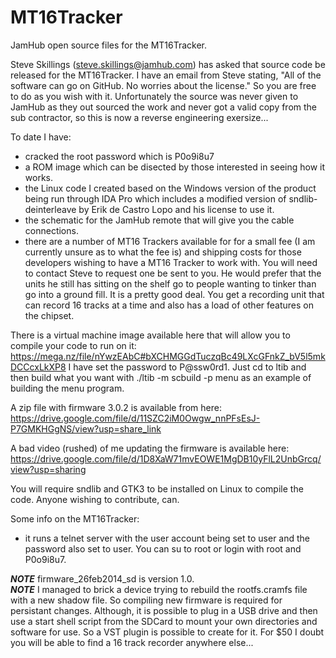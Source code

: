 # MT16Tracker
JamHub open source files for the MT16Tracker.

Steve Skillings (steve.skillings@jamhub.com) has asked that source code be released for the MT16Tracker.  I have an email from Steve stating, "All of the software can go on GitHub.  No worries about the license." So you are free to do as you wish with it.  Unfortunately the source was never given to JamHub as they out sourced the work and never got a valid copy from the sub contractor, so this is now a reverse engineering exersize...

To date I have:
- cracked the root password which is P0o9i8u7
- a ROM image which can be disected by those interested in seeing how it works.
- the Linux code I created based on the Windows version of the product being run through IDA Pro which includes a modified version of sndlib-deinterleave by Erik de Castro Lopo and his license to use it.
- the schematic for the JamHub remote that will give you the cable connections.
- there are a number of MT16 Trackers available for for a small fee (I am currently unsure as to what the fee is) and shipping costs for those developers wishing to have a MT16 Tracker to work with.  You will need to contact Steve to request one be sent to you.  He would prefer that the units he still has sitting on the shelf go to people wanting to tinker than go into a ground fill.  It is a pretty good deal.  You get a recording unit that can record 16 tracks at a time and also has a load of other features on the chipset.

There is a virtual machine image available here that will allow you to compile your code to run on it:
https://mega.nz/file/nYwzEAbC#bXCHMGGdTuczqBc49LXcGFnkZ_bV5l5mkDCCcxLkXP8
I have set the password to P@ssw0rd1.  Just cd to ltib and then build what you want with ./ltib -m scbuild -p menu as an example of building the menu program.

A zip file with firmware 3.0.2 is available from here:
https://drive.google.com/file/d/11SZC2iM0Owgw_nnPFsEsJ-P7GMKHGgNS/view?usp=share_link

A bad video (rushed) of me updating the firmware is available here:
https://drive.google.com/file/d/1D8XaW71mvEOWE1MgDB10yFlL2UnbGrcq/view?usp=sharing

You will require sndlib and GTK3 to be installed on Linux to compile the code.   Anyone wishing to contribute, can.

Some info on the MT16Tracker:
- it runs a telnet server with the user account being set to user and the password also set to user.  You can su to root or login with root and P0o9i8u7.
 

***NOTE*** firmware_26feb2014_sd is version 1.0.  
***NOTE*** I managed to brick a device trying to rebuild the rootfs.cramfs file with a new shadow file.  So compiling new firmware is required for persistant changes.  Although, it is possible to plug in a USB drive and then use a start shell script from the SDCard to mount your own directories and software for use.  So a VST plugin is possible to create for it.  For $50 I doubt you will be able to find a 16 track recorder anywhere else...
